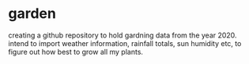 # garden

creating a github repository to hold gardning data from the year 2020. intend to import weather information, rainfall totals, sun humidity etc, to figure out how best to grow all my plants.
